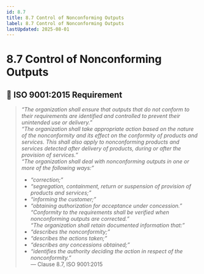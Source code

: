 ```yaml
---
id: 8.7
title: 8.7 Control of Nonconforming Outputs
label: 8.7 Control of Nonconforming Outputs
lastUpdated: 2025-08-01
---
```


# 8.7 Control of Nonconforming Outputs

## 🧾 ISO 9001:2015 Requirement

> _“The organization shall ensure that outputs that do not conform to their requirements are identified and controlled to prevent their unintended use or delivery.”_  
> _“The organization shall take appropriate action based on the nature of the nonconformity and its effect on the conformity of products and services. This shall also apply to nonconforming products and services detected after delivery of products, during or after the provision of services.”_  
> _“The organization shall deal with nonconforming outputs in one or more of the following ways:”_  
> - _“correction;”_  
> - _“segregation, containment, return or suspension of provision of products and services;”_  
> - _“informing the customer;”_  
> - _“obtaining authorization for acceptance under concession.”_  
> _“Conformity to the requirements shall be verified when nonconforming outputs are corrected.”_  
> _“The organization shall retain documented information that:”_  
> - _“describes the nonconformity;”_  
> - _“describes the actions taken;”_  
> - _“describes any concessions obtained;”_  
> - _“identifies the authority deciding the action in respect of the nonconformity.”_  
> — Clause 8.7, ISO 9001:2015
